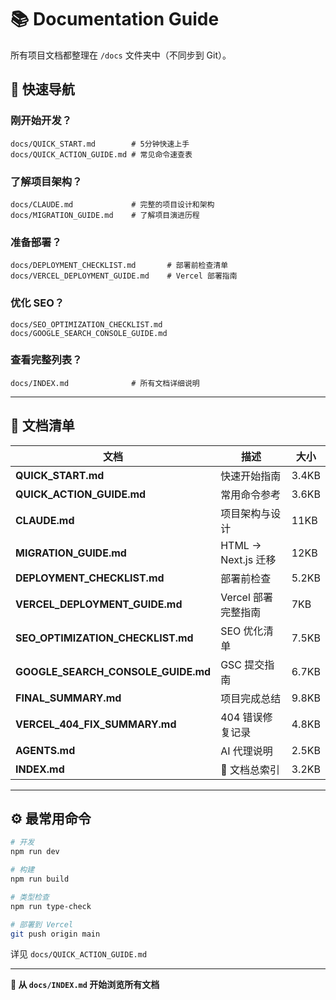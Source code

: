 # 📚 Documentation Guide

所有项目文档都整理在 `/docs` 文件夹中（不同步到 Git）。

## 🚀 快速导航

### 刚开始开发？
```
docs/QUICK_START.md        # 5分钟快速上手
docs/QUICK_ACTION_GUIDE.md # 常见命令速查表
```

### 了解项目架构？
```
docs/CLAUDE.md             # 完整的项目设计和架构
docs/MIGRATION_GUIDE.md    # 了解项目演进历程
```

### 准备部署？
```
docs/DEPLOYMENT_CHECKLIST.md       # 部署前检查清单
docs/VERCEL_DEPLOYMENT_GUIDE.md    # Vercel 部署指南
```

### 优化 SEO？
```
docs/SEO_OPTIMIZATION_CHECKLIST.md
docs/GOOGLE_SEARCH_CONSOLE_GUIDE.md
```

### 查看完整列表？
```
docs/INDEX.md              # 所有文档详细说明
```

---

## 📁 文档清单

| 文档 | 描述 | 大小 |
|------|------|------|
| **QUICK_START.md** | 快速开始指南 | 3.4KB |
| **QUICK_ACTION_GUIDE.md** | 常用命令参考 | 3.6KB |
| **CLAUDE.md** | 项目架构与设计 | 11KB |
| **MIGRATION_GUIDE.md** | HTML → Next.js 迁移 | 12KB |
| **DEPLOYMENT_CHECKLIST.md** | 部署前检查 | 5.2KB |
| **VERCEL_DEPLOYMENT_GUIDE.md** | Vercel 部署完整指南 | 7KB |
| **SEO_OPTIMIZATION_CHECKLIST.md** | SEO 优化清单 | 7.5KB |
| **GOOGLE_SEARCH_CONSOLE_GUIDE.md** | GSC 提交指南 | 6.7KB |
| **FINAL_SUMMARY.md** | 项目完成总结 | 9.8KB |
| **VERCEL_404_FIX_SUMMARY.md** | 404 错误修复记录 | 4.8KB |
| **AGENTS.md** | AI 代理说明 | 2.5KB |
| **INDEX.md** | 📌 文档总索引 | 3.2KB |

---

## ⚙️ 最常用命令

```bash
# 开发
npm run dev

# 构建
npm run build

# 类型检查
npm run type-check

# 部署到 Vercel
git push origin main
```

详见 `docs/QUICK_ACTION_GUIDE.md`

---

**📍 从 `docs/INDEX.md` 开始浏览所有文档**
